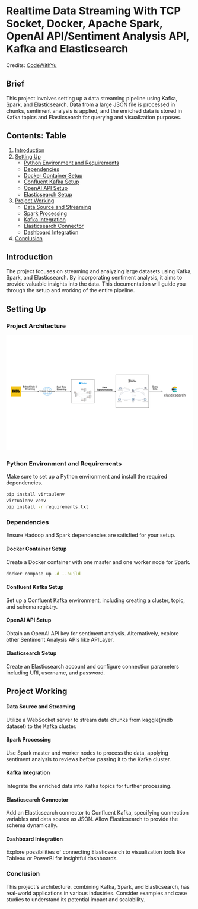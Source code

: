 # Realtime Data Streaming With TCP Socket, Docker, Apache Spark, OpenAI API/Sentiment Analysis API, Kafka and Elasticsearch

Credits: [CodeWithYu](https://www.youtube.com/watch?v=ETdyFfYZaqU)

## Brief

This project involves setting up a data streaming pipeline using Kafka, Spark, and Elasticsearch. Data from a large JSON file is processed in chunks, sentiment analysis is applied, and the enriched data is stored in Kafka topics and Elasticsearch for querying and visualization purposes.

## Contents: Table

1. [Introduction](#introduction)
2. [Setting Up](#setting-up)
   - [Python Environment and Requirements](#python-environment-and-requirements)
   - [Dependencies](#dependencies)
   - [Docker Container Setup](#docker-container-setup)
   - [Confluent Kafka Setup](#confluent-kafka-setup)
   - [OpenAI API Setup](#openai-api-setup)
   - [Elasticsearch Setup](#elasticsearch-setup)
3. [Project Working](#project-working)
   - [Data Source and Streaming](#data-source-and-streaming)
   - [Spark Processing](#spark-processing)
   - [Kafka Integration](#kafka-integration)
   - [Elasticsearch Connector](#elasticsearch-connector)
   - [Dashboard Integration](#dashboard-integration)
4. [Conclusion](#conclusion)

## Introduction

The project focuses on streaming and analyzing large datasets using Kafka, Spark, and Elasticsearch. By incorporating sentiment analysis, it aims to provide valuable insights into the data. This documentation will guide you through the setup and working of the entire pipeline.

## Setting Up
### Project Architecture
![](elt_pipeline.png)

### Python Environment and Requirements

Make sure to set up a Python environment and install the required dependencies.

```bash
pip install virtaulenv
virtualenv venv
pip install -r requirements.txt
```

### Dependencies

Ensure Hadoop and Spark dependencies are satisfied for your setup.

#### Docker Container Setup

Create a Docker container with one master and one worker node for Spark.
```bash
docker compose up -d --build
```

#### Confluent Kafka Setup

Set up a Confluent Kafka environment, including creating a cluster, topic, and schema registry.

#### OpenAI API Setup

Obtain an OpenAI API key for sentiment analysis. Alternatively, explore other Sentiment Analysis APIs like APILayer.

#### Elasticsearch Setup

Create an Elasticsearch account and configure connection parameters including URI, username, and password.

## Project Working

#### Data Source and Streaming

Utilize a WebSocket server to stream data chunks from kaggle(imdb dataset) to the Kafka cluster.

#### Spark Processing

Use Spark master and worker nodes to process the data, applying sentiment analysis to reviews before passing it to the Kafka cluster.

#### Kafka Integration

Integrate the enriched data into Kafka topics for further processing.

#### Elasticsearch Connector

Add an Elasticsearch connector to Confluent Kafka, specifying connection variables and data source as JSON. Allow Elasticsearch to provide the schema dynamically.

#### Dashboard Integration

Explore possibilities of connecting Elasticsearch to visualization tools like Tableau or PowerBI for insightful dashboards.

### Conclusion

This project's architecture, combining Kafka, Spark, and Elasticsearch, has real-world applications in various industries. Consider examples and case studies to understand its potential impact and scalability.
